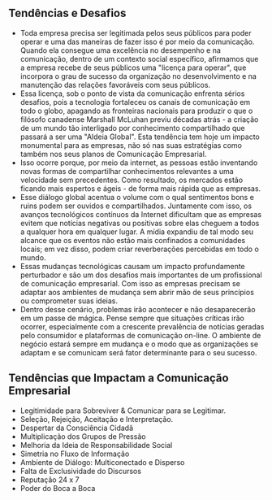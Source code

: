 ## Tendências e Desafios

- Toda empresa precisa ser legitimada pelos seus públicos para poder operar e uma das maneiras de fazer isso é por meio da comunicação. Quando ela consegue uma excelência no desempenho e na comunicação, dentro de um contexto social específico, afirmamos que a empresa recebe de seus públicos uma "licença para operar", que incorpora o grau de sucesso da organização no desenvolvimento e na manutenção das relações favoráveis com seus públicos.
- Essa licença, sob o ponto de vista da comunicação enfrenta sérios desafios, pois a tecnologia fortaleceu os canais de comunicação em todo o globo, apagando as fronteiras nacionais para produzir o que o filósofo canadense Marshall McLuhan previu décadas atrás - a criação de um mundo tão interligado por conhecimento compartilhado que passará a ser uma "Aldeia Global". Esta tendência tem hoje um impacto monumental para as empresas, não só nas suas estratégias como também nos seus planos de Comunicação Empresarial.
- Isso ocorre porque, por meio da internet, as pessoas estão inventando novas formas de compartilhar conhecimentos relevantes a uma velocidade sem precedentes. Como resultado, os mercados estão ficando mais espertos e ágeis - de forma mais rápida que as empresas.
- Esse diálogo global acentua o volume com o qual sentimentos bons e ruins podem ser ouvidos e compartilhados. Juntamente com isso, os avanços tecnológicos contínuos da Internet dificultam que as empresas evitem que notícias negativas ou positivas sobre elas cheguem a todos a qualquer hora em qualquer lugar. A mídia expandiu de tal modo seu alcance que os eventos não estão mais confinados a comunidades locais; em vez disso, podem criar reverberações percebidas em todo o mundo.
- Essas mudanças tecnológicas causam um impacto profundamente perturbador e são um dos desafios mais importantes de um profissional de comunicação empresarial. Com isso as empresas precisam se adaptar aos ambientes de mudança sem abrir mão de seus princípios ou comprometer suas ideias.
- Dentro desse cenário, problemas irão acontecer e não desaparecerão em um passe de mágica. Pense sempre que situações críticas irão ocorrer, especialmente com a crescente prevalência de notícias geradas pelo consumidor e plataformas de comunicação on-line. O ambiente de negócio estará sempre em mudança e o modo que as organizações se adaptam e se comunicam será fator determinante para o seu sucesso.

## Tendências que Impactam a Comunicação Empresarial

- Legitimidade para Sobreviver & Comunicar para se Legitimar.
- Seleção, Rejeição, Aceitação e Interpretação.
- Despertar da Consciência Cidadã
- Multiplicação dos Grupos de Pressão
- Melhoria da Ideia de Responsabilidade Social
- Simetria no Fluxo de Informação
- Ambiente de Diálogo: Multiconectado e Disperso
- Falta de Exclusividade do Discursos
- Reputação 24 x 7
- Poder do Boca a Boca